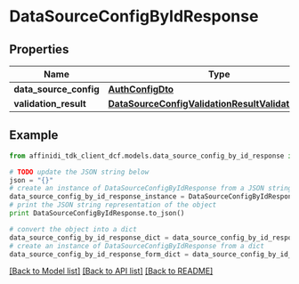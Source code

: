 # DataSourceConfigByIdResponse

## Properties

| Name                   | Type                                                                                                        | Description | Notes      |
| ---------------------- | ----------------------------------------------------------------------------------------------------------- | ----------- | ---------- |
| **data_source_config** | [**AuthConfigDto**](AuthConfigDto.md)                                                                       |             |
| **validation_result**  | [**DataSourceConfigValidationResultValidationResult**](DataSourceConfigValidationResultValidationResult.md) |             | [optional] |

## Example

```python
from affinidi_tdk_client_dcf.models.data_source_config_by_id_response import DataSourceConfigByIdResponse

# TODO update the JSON string below
json = "{}"
# create an instance of DataSourceConfigByIdResponse from a JSON string
data_source_config_by_id_response_instance = DataSourceConfigByIdResponse.from_json(json)
# print the JSON string representation of the object
print DataSourceConfigByIdResponse.to_json()

# convert the object into a dict
data_source_config_by_id_response_dict = data_source_config_by_id_response_instance.to_dict()
# create an instance of DataSourceConfigByIdResponse from a dict
data_source_config_by_id_response_form_dict = data_source_config_by_id_response.from_dict(data_source_config_by_id_response_dict)
```

[[Back to Model list]](../README.md#documentation-for-models) [[Back to API list]](../README.md#documentation-for-api-endpoints) [[Back to README]](../README.md)
